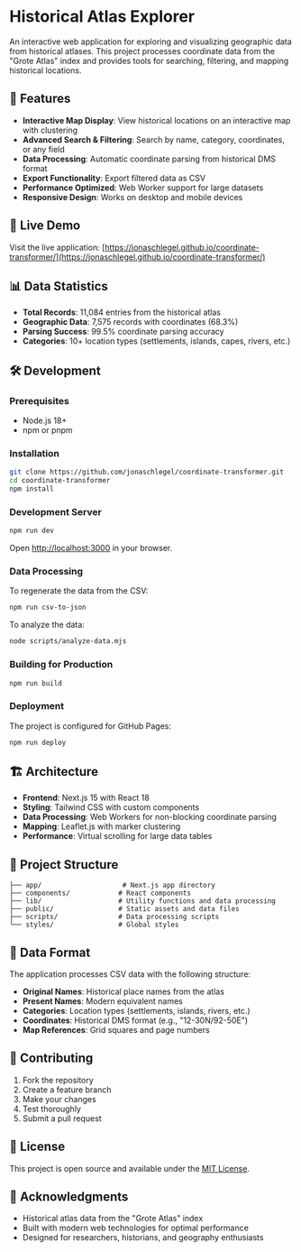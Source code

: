 # Historical Atlas Explorer

An interactive web application for exploring and visualizing geographic data from historical atlases. This project processes coordinate data from the "Grote Atlas" index and provides tools for searching, filtering, and mapping historical locations.

## 🌟 Features

- **Interactive Map Display**: View historical locations on an interactive map with clustering
- **Advanced Search & Filtering**: Search by name, category, coordinates, or any field
- **Data Processing**: Automatic coordinate parsing from historical DMS format
- **Export Functionality**: Export filtered data as CSV
- **Performance Optimized**: Web Worker support for large datasets
- **Responsive Design**: Works on desktop and mobile devices

## 🚀 Live Demo

Visit the live application: [https://jonaschlegel.github.io/coordinate-transformer/](https://jonaschlegel.github.io/coordinate-transformer/)

## 📊 Data Statistics

- **Total Records**: 11,084 entries from the historical atlas
- **Geographic Data**: 7,575 records with coordinates (68.3%)
- **Parsing Success**: 99.5% coordinate parsing accuracy
- **Categories**: 10+ location types (settlements, islands, capes, rivers, etc.)

## 🛠️ Development

### Prerequisites

- Node.js 18+
- npm or pnpm

### Installation

```bash
git clone https://github.com/jonaschlegel/coordinate-transformer.git
cd coordinate-transformer
npm install
```

### Development Server

```bash
npm run dev
```

Open [http://localhost:3000](http://localhost:3000) in your browser.

### Data Processing

To regenerate the data from the CSV:

```bash
npm run csv-to-json
```

To analyze the data:

```bash
node scripts/analyze-data.mjs
```

### Building for Production

```bash
npm run build
```

### Deployment

The project is configured for GitHub Pages:

```bash
npm run deploy
```

## 🏗️ Architecture

- **Frontend**: Next.js 15 with React 18
- **Styling**: Tailwind CSS with custom components
- **Data Processing**: Web Workers for non-blocking coordinate parsing
- **Mapping**: Leaflet.js with marker clustering
- **Performance**: Virtual scrolling for large data tables

## 📁 Project Structure

```
├── app/                    # Next.js app directory
├── components/            # React components
├── lib/                   # Utility functions and data processing
├── public/                # Static assets and data files
├── scripts/               # Data processing scripts
└── styles/                # Global styles
```

## 🔧 Data Format

The application processes CSV data with the following structure:

- **Original Names**: Historical place names from the atlas
- **Present Names**: Modern equivalent names
- **Categories**: Location types (settlements, islands, rivers, etc.)
- **Coordinates**: Historical DMS format (e.g., "12-30N/92-50E")
- **Map References**: Grid squares and page numbers

## 🤝 Contributing

1. Fork the repository
2. Create a feature branch
3. Make your changes
4. Test thoroughly
5. Submit a pull request

## 📄 License

This project is open source and available under the [MIT License](LICENSE).

## 🙏 Acknowledgments

- Historical atlas data from the "Grote Atlas" index
- Built with modern web technologies for optimal performance
- Designed for researchers, historians, and geography enthusiasts
